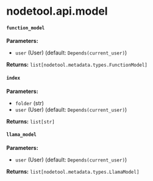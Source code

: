 # nodetool.api.model

#### `function_model`

**Parameters:**

- `user` (User) (default: `Depends(current_user)`)

**Returns:** `list[nodetool.metadata.types.FunctionModel]`

#### `index`

**Parameters:**

- `folder` (str)
- `user` (User) (default: `Depends(current_user)`)

**Returns:** `list[str]`

#### `llama_model`

**Parameters:**

- `user` (User) (default: `Depends(current_user)`)

**Returns:** `list[nodetool.metadata.types.LlamaModel]`


